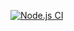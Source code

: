 [![Node.js CI](https://github.com/sapho-sys/greetings-express-app/actions/workflows/node.js.yml/badge.svg)](https://github.com/sapho-sys/greetings-express-app/actions/workflows/node.js.yml)